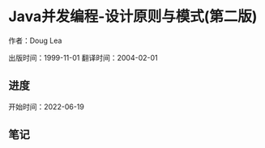 # Java并发编程-设计原则与模式(第二版)

作者：Doug Lea

出版时间：1999-11-01
翻译时间：2004-02-01

## 进度

开始时间：2022-06-19


## 笔记